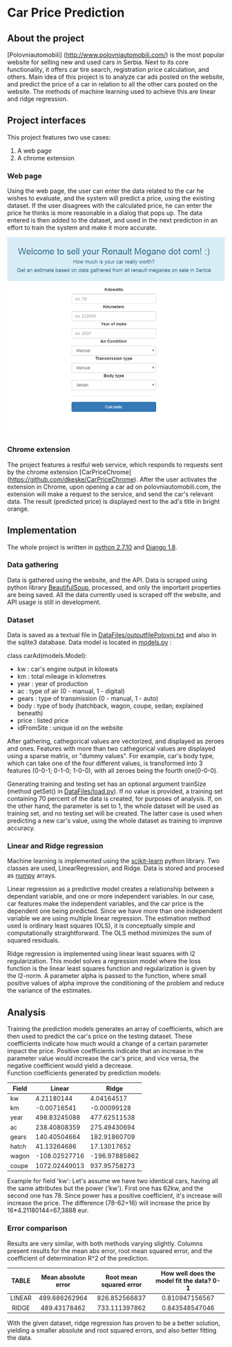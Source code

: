 # Car Price Prediction

## About the project

[Polovniautomobili] (http://www.polovniautomobili.com/) is the most popular website for selling new and used cars in Serbia. Next to its core functionality, it offers car tire search, registration price calculation, and others. Main idea of this project is to analyze car ads posted on the website, and predict the price of a car in relation to all the other cars posted on the website. The methods of machine learning used to achieve this are linear and ridge regression. 

## Project interfaces

This project features two use cases:

1. A web page
2. A chrome extension

### Web page

Using the web page, the user can enter the data related to the car he wishes to evaluate, and the system will predict a price, using the existing dataset. If the user disagrees with the calculated price, he can enter the price he thinks is more reasonable in a dialog that pops up. The data entered is then added to the dataset, and used in the next prediction in an effort to train the system and make it more accurate.

![Website screenshot](https://raw.githubusercontent.com/dkeske/CarPrice/master/pricePrediction/static/sellMegane.PNG "Website front page")

### Chrome extension

The project features a restful web service, which responds to requests sent by the chrome extension [CarPriceChrome] (https://github.com/dkeske/CarPriceChrome). After the user activates the extension in Chrome, upon opening a car ad on polovniautomobili.com, the extension will make a request to the service, and send the car's relevant data. The result (predicted price) is displayed next to the ad's title in bright orange.

## Implementation

The whole project is written in [python 2.7.10](https://www.python.org/downloads/release/python-2710/) and [Django 1.8](https://www.djangoproject.com/start/overview/). 

### Data gathering

Data is gathered using the website, and the API. Data is scraped using python library [BeautifulSoup](https://pypi.python.org/pypi/beautifulsoup4), processed, and only the important properties are being saved. All the data currently used is scraped off the website, and API usage is still in development. 

### Dataset

Data is saved as a textual file in [DataFiles/outputfilePolovni.txt](https://github.com/dkeske/CarPrice/blob/master/pricePrediction/DataFiles/outputfilePOLOVNI.txt) and also in the sqlite3 database. Data model is located in [models.py](https://github.com/dkeske/CarPrice/blob/master/pricePrediction/models.py) :

class carAd(models.Model):

- kw : car's engine output in kilowats
- km : total mileage in kilometres
- year : year of production
- ac : type of air  (0 - manual, 1 - digital)
- gears : type of transmission (0 - manual, 1 - auto)
- body : type of body (hatchback, wagon, coupe, sedan; explained beneath)
- price : listed price
- idFromSite : unique id on the website

After gathering, cathegorical values are vectorized, and displayed as zeroes and ones. Features with more than two cathegorical values are displayed using a sparse matrix, or "dummy values". For example, car's body type, which can take one of the four different values, is transformed into 3 features (0-0-1; 0-1-0; 1-0-0), with all zeroes being the fourth one(0-0-0).

Generating training and testing set has an optional argument trainSize (method getSet() in [DataFiles/load.py](https://github.com/dkeske/CarPrice/blob/master/pricePrediction/DataFiles/load.py)). If no value is provided, a training set containing 70 percent of the data is created, for purposes of analysis. If, on the other hand, the parameter is set to 1, the whole dataset will be used as training set, and no testing set will be created. The latter case is used when predicting a new car's value, using the whole dataset as training to improve accuracy.

### Linear and Ridge regression
Machine learning is implemented using the [scikit-learn](http://scikit-learn.org/stable/modules/linear_model.html) python library. Two classes are used, LinearRegression, and Ridge. Data is stored and procesed as [numpy](http://www.numpy.org/) arrays. 

Linear regression as a predictive model creates a relationship between a dependant variable, and one or more independent variables. In our case, car features make the independent variables, and the car price is the dependent one being predicted. Since we have more than one independent variable we are using multiple linear regression. The estimation method used is ordinary least squares (OLS), it is conceptually simple and computationally straightforward. The OLS method minimizes the sum of squared residuals.
 
Ridge regression is implemented using linear least squares with l2 regularization. This model solves a regression model where the loss function is the linear least squares function and regularization is given by the l2-norm. A parameter alpha is passed to the function, where small positive values of alpha improve the conditioning of the problem and reduce the variance of the estimates. 

## Analysis

Training the prediction models generates an array of coefficients, which are then used to predict the car's price on the testing dataset. These coefficients indicate how much would a change of a certain parameter impact the price. Positive coefficients indicate that an increase in the parameter value would increase the car's price, and vice versa, the negative coefficient would yield a decrease.  
Function coefficients generated by prediction models: 

Field | Linear | Ridge
---|---| --- | 
kw | 4.21180144| 4.04164517
km | -0.00716541| -0.00099128
year | 498.83245088| 477.62511538
ac | 238.40808359| 275.49430694
gears | 140.40504664| 182.91860709
hatch | 41.13264686| 17.13017652
wagon | -108.02527716| -196.97885862
coupe | 1072.02449013| 937.95758273

Example for field 'kw':
Let's assume we have two identical cars, having all the same attributes but the power ('kw'). First one has 62kw, and the second one has 78. Since power has a positive coefficient, it's increase will increase the price. The difference (78-62=16) will increase the price by 16*4.21180144=67,3888 eur.

### Error comparison

Results are very similar, with both methods varying slightly. Columns present results for the mean abs error, root mean squared error, and the coefficient of determination R^2 of the prediction.

 TABLE  | Mean absolute error | Root mean squared error | How well does the model fit the data? 0-1 
:------:|:-------------------:|:-----------------------:|:-----------------------------------------:
 LINEAR | 499.686262964       | 826.852566837           | 0.810947156567                            
 RIDGE  | 489.43178462       | 733.111397862           | 0.843548547046                            

With the given dataset, ridge regression has proven to be a better solution, yielding a smaller absolute and root squared errors, and also better fitting the data. 














